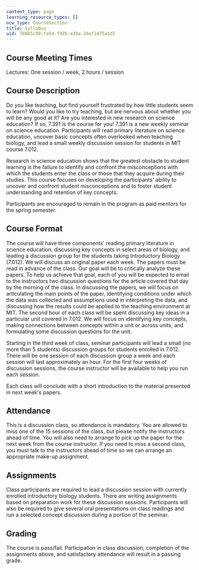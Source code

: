 ```yaml
---
content_type: page
learning_resource_types: []
ocw_type: CourseSection
title: Syllabus
uid: 788b5c08-fa54-f92b-a38a-24ef1875a1d1
---
```


Course Meeting Times
--------------------

Lectures: One session / week, 2 hours / session

Course Description
------------------

Do you like teaching, but find yourself frustrated by how little students seem to learn? Would you like to try teaching, but are nervous about whether you will be any good at it? Are you interested in new research on science education? If so, 7.391 is the course for you! 7.391 is a new weekly seminar on science education. Participants will read primary literature on science education, uncover basic concepts often overlooked when teaching biology, and lead a small weekly discussion session for students in MIT course 7.012.

Research in science education shows that the greatest obstacle to student learning is the failure to identify and confront the misconceptions with which the students enter the class or those that they acquire during their studies. This course focuses on developing the participants' ability to uncover and confront student misconceptions and to foster student understanding and retention of key concepts.

Participants are encouraged to remain in the program as paid mentors for the spring semester.

Course Format
-------------

The course will have three components' reading primary literature in science education, discussing key concepts in select areas of biology, and leading a discussion group for the students taking Introductory Biology (7.012). We will discuss an original paper each week. The papers must be read in advance of the class. Our goal will be to critically analyze these papers. To help us achieve that goal, each of you will be expected to email to the instructors two discussion questions for the article covered that day by the morning of the class. In discussing the papers, we will focus on articulating the main points of the paper, identifying conditions under which the data was collected and assumptions used in interpreting the data, and discussing how the results could be applied to the teaching environment at MIT. The second hour of each class will be spent discussing key ideas in a particular unit covered in 7.012. We will focus on identifying key concepts, making connections between concepts within a unit or across units, and formulating some discussion questions for the unit.

Starting in the third week of class, seminar participants will lead a small (no more than 5 students) discussion groups for students enrolled in 7.012. There will be one session of each discussion group a week and each session will last approximately an hour. For the first four weeks of discussion sessions, the course instructor will be available to help you run each session.

Each class will conclude with a short introduction to the material presented in next week's papers.

Attendance
----------

This is a discussion class, so attendance is mandatory. You are allowed to miss one of the 15 sessions of the class, but please notify the instructors ahead of time. You will also need to arrange to pick up the paper for the next week from the course instructor. If you need to miss a second class, you must talk to the instructors ahead of time so we can arrange an appropriate make-up assignment.

Assignments
-----------

Class participants are required to lead a discussion session with currently enrolled introductory biology students. There are writing assignments based on preparation work for these discussion sessions. Participants will also be required to give several oral presentations on class readings and run a selected concept discussion during a portion of the seminar.

Grading
-------

The course is pass/fail. Participation in class discussion, completion of the assignments above, and satisfactory attendance will result in a passing grade.